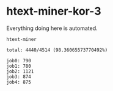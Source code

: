 # htext-miner-kor-3

Everything doing here is automated.

```
htext-miner

total: 4440/4514 (98.36065573770492%)

job0: 790
job1: 780
job2: 1121
job3: 874
job4: 875
```